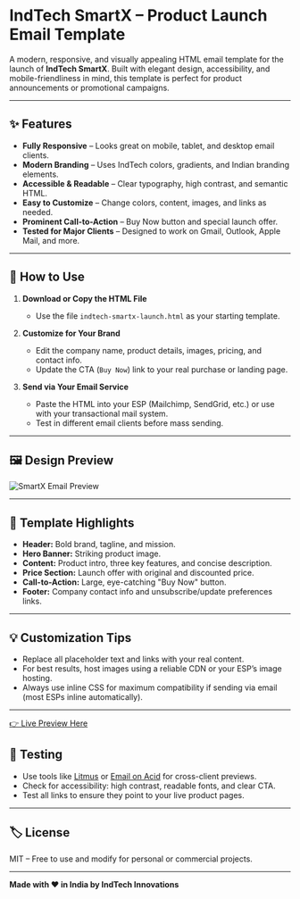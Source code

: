 # IndTech SmartX – Product Launch Email Template

A modern, responsive, and visually appealing HTML email template for the launch of **IndTech SmartX**. Built with elegant design, accessibility, and mobile-friendliness in mind, this template is perfect for product announcements or promotional campaigns.

---

## ✨ Features

- **Fully Responsive** – Looks great on mobile, tablet, and desktop email clients.
- **Modern Branding** – Uses IndTech colors, gradients, and Indian branding elements.
- **Accessible & Readable** – Clear typography, high contrast, and semantic HTML.
- **Easy to Customize** – Change colors, content, images, and links as needed.
- **Prominent Call-to-Action** – Buy Now button and special launch offer.
- **Tested for Major Clients** – Designed to work on Gmail, Outlook, Apple Mail, and more.

---

## 🚀 How to Use

1. **Download or Copy the HTML File**

   - Use the file `indtech-smartx-launch.html` as your starting template.

2. **Customize for Your Brand**

   - Edit the company name, product details, images, pricing, and contact info.
   - Update the CTA (`Buy Now`) link to your real purchase or landing page.

3. **Send via Your Email Service**

   - Paste the HTML into your ESP (Mailchimp, SendGrid, etc.) or use with your transactional mail system.
   - Test in different email clients before mass sending.

---

## 🖼️ Design Preview

![SmartX Email Preview](https://images.unsplash.com/photo-1531256379416-9f000e90aacc?w=1200&auto=format&fit=crop&q=80)

---

## 📝 Template Highlights

- **Header:** Bold brand, tagline, and mission.
- **Hero Banner:** Striking product image.
- **Content:** Product intro, three key features, and concise description.
- **Price Section:** Launch offer with original and discounted price.
- **Call-to-Action:** Large, eye-catching "Buy Now" button.
- **Footer:** Company contact info and unsubscribe/update preferences links.

---

## 💡 Customization Tips

- Replace all placeholder text and links with your real content.
- For best results, host images using a reliable CDN or your ESP’s image hosting.
- Always use inline CSS for maximum compatibility if sending via email (most ESPs inline automatically).

---
[👉 Live Preview Here](https://thepoojasharma.github.io/email-template/)

## 📧 Testing

- Use tools like [Litmus](https://litmus.com/) or [Email on Acid](https://www.emailonacid.com/) for cross-client previews.
- Check for accessibility: high contrast, readable fonts, and clear CTA.
- Test all links to ensure they point to your live product pages.

---

## 🏷️ License

MIT – Free to use and modify for personal or commercial projects.

---

**Made with ❤️ in India by IndTech Innovations**
